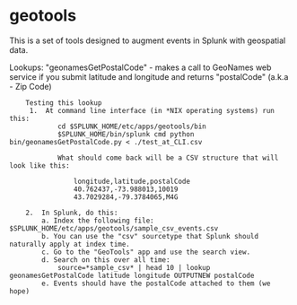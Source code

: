 geotools
========
This is a set of tools designed to augment events in Splunk with geospatial data.

Lookups:
	"geonamesGetPostalCode" - makes a call to GeoNames web service if you submit latitude and longitude and returns "postalCode" (a.k.a - Zip Code)

	 	Testing this lookup
	 	 1.  At command line interface (in *NIX operating systems) run this:
	 	 		cd $SPLUNK_HOME/etc/apps/geotools/bin
	 	 		$SPLUNK_HOME/bin/splunk cmd python bin/geonamesGetPostalCode.py < ./test_at_CLI.csv

	 	 		What should come back will be a CSV structure that will look like this:

	 	 			longitude,latitude,postalCode
					40.762437,-73.988013,10019
					43.7029284,-79.3784065,M4G

		2.  In Splunk, do this:
			a. Index the following file: $SPLUNK_HOME/etc/apps/geotools/sample_csv_events.csv
			b. You can use the "csv" sourcetype that Splunk should naturally apply at index time.
			c. Go to the "GeoTools" app and use the search view.
			d. Search on this over all time:
				source=*sample_csv* | head 10 | lookup geonamesGetPostalCode latitude longitude OUTPUTNEW postalCode
			e. Events should have the postalCode attached to them (we hope)

